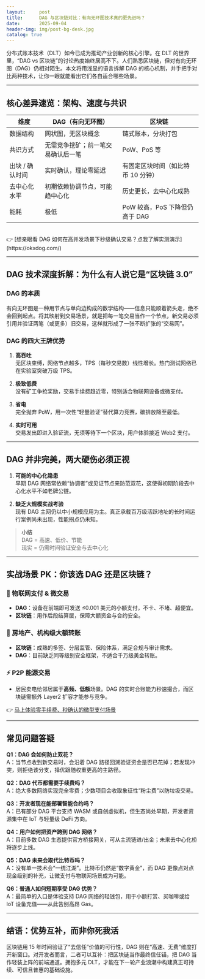 ```yaml
---
layout:     post
title:      DAG 与区块链对比：有向无环图技术真的更先进吗？
date:       2025-09-04
header-img: img/post-bg-desk.jpg
catalog: true
---
```


分布式账本技术（DLT）如今已成为推动产业创新的核心引擎。在 DLT 的世界里，“DAG vs 区块链”的讨论热度始终居高不下。人们熟悉区块链，但对有向无环图（DAG）仍相对陌生。本文将用浅显的语言拆解 DAG 的核心机制，并手把手对比两种技术，让你一眼就能看出它们各自适合哪些场景。

---

## 核心差异速览：架构、速度与共识

| 维度 | DAG（有向无环图） | 区块链 |
| --- | --- | --- |
| 数据结构 | 网状图，无区块概念 | 链式账本，分块打包 |
| 共识方式 | 无需竞争挖矿；前一笔交易确认后一笔 | PoW、PoS 等 |
| 出块 / 确认时间 | 实时确认，理论零延迟 | 有固定区块时间（如比特币 10 分钟） |
| 去中心化水平 | 初期依赖协调节点，可能趋中心化 | 历史更长，去中心化成熟 |
| 能耗 | 极低 | PoW 较高，PoS 下降但仍高于 DAG |

<br>
👉 [想亲眼看 DAG 如何在高并发场景下秒级确认交易？点我了解实测演示](https://okxdog.com/)

---

## DAG 技术深度拆解：为什么有人说它是“区块链 3.0”

### DAG 的本质
有向无环图是一种用节点与单向边构成的数学结构——信息只能顺着箭头走，绝不会回到起点。将其映射到交易场景，就是把每一笔交易当作一个节点，新交易必须引用并验证两笔（或更多）旧交易，这样就形成了一张不断扩张的“交易网”。

### DAG 的四大王牌优势

1. **高吞吐**  
   无区块束缚，网络节点越多，TPS（每秒交易数）线性增长。热门测试网络已在实验室突破万级 TPS。

2. **极致低费**  
   没有矿工争抢奖励，交易手续费趋近零，特别适合物联网设备或微支付。

3. **省电**  
   完全抛弃 PoW，用一次性“轻量验证”替代算力竞赛，碳排放降至最低。

4. **实时可用**  
   交易发出即进入验证流，无须等待下一个区块，用户体验接近 Web2 支付。

---

## DAG 并非完美，两大硬伤必须正视

1. **可能的中心化隐患**  
   早期 DAG 网络常依赖“协调者”或见证节点来防范双花，这使得初期阶段去中心化水平不如老牌公链。

2. **缺乏大规模实战考验**  
   现有 DAG 主网仍以中小规模应用为主。真正承载百万级活跃地址的长时间运行案例尚未出现，性能拐点仍未知。

> **小结**  
> DAG = 高速、低价、节能  
> 现实 = 仍需时间验证安全与去中心化

---

## 实战场景 PK：你该选 DAG 还是区块链？

### 🛜 物联网支付 & 微交易
- **DAG**：设备在前端即可发送 ≤0.001 美元的小额支付，不卡、不堵、超便宜。  
- **区块链**：用作后段结算层，保障大额资金与合约安全。

### 🏡 房地产、机构级大额转账  
- **区块链**：成熟的多签、分层监管、保险体系，满足合规与审计需求。  
- **DAG**：目前缺乏同等级别安全框架，不适合千万级美金转账。

### ⚡ P2P 能源交易  
- 居民卖电给邻居属于**高频、低额**场景。DAG 的实时合账能力秒速撮合，而区块链需额外 Layer2 扩容才能参与竞争。

👉 [马上体验零手续费、秒确认的微型支付场景](https://okxdog.com/)

---

## 常见问题答疑

**Q1：DAG 会如何防止双花？**  
A：当节点收到新交易时，会沿着 DAG 路径回溯验证资金是否已花掉；若发现冲突，则拒绝该分支，择优跟随权重更高的主路径。

**Q2：DAG 代币都需要手续费吗？**  
A：绝大多数网络实现完全零费；少数项目会收取象征性“粉尘费”以防垃圾交易。

**Q3：开发者现在能部署智能合约吗？**  
A：已有部分 DAG 平台支持 WASM 或自创虚拟机，但生态尚处早期，开发者资源集中在 IoT 与轻量级 DeFi 方向。

**Q4：用户如何把资产跨到 DAG 网络？**  
A：目前多数 DAG 生态提供官方桥接网关，可从主流链进/出金；未来去中心化桥将逐步上线。

**Q5：DAG 未来会取代比特币吗？**  
A：没有单一技术会“一统江湖”。比特币仍然是“数字黄金”，而 DAG 更像点对点现金级别的补充，让微支付与物联网场景成为可能。

**Q6：普通人如何短期享受 DAG 优势？**  
A：最简单的入口是体验支持 DAG 网络的轻钱包，用于小额打赏、买咖啡或给 IoT 设备充值——从此告别高昂 Gas。

---

## 结语：优势互补，而非你死我活

区块链用 15 年时间验证了“去信任”价值的可行性，DAG 则在“高速、无费”维度打开新窗口。对开发者而言，二者可以互补：把区块链当作最终信任锚，把 DAG 当作轻装上阵的前端通道。拥抱多元 DLT，才能在下一轮产业浪潮中构建真正可持续、可信且普惠的基础设施。